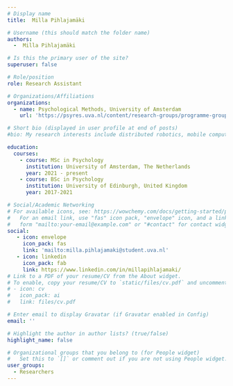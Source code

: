 ```yaml
---
# Display name
title:  Milla Pihlajamäki

# Username (this should match the folder name)
authors:
  -  Milla Pihlajamäki

# Is this the primary user of the site?
superuser: false

# Role/position
role: Research Assistant

# Organizations/Affiliations
organizations:
  - name: Psychological Methods, University of Amsterdam
    url: 'https://psyres.uva.nl/content/research-groups/programme-group-psychological-methods/programme-group-psychological-methods.html'

# Short bio (displayed in user profile at end of posts)
#bio: My research interests include distributed robotics, mobile computing and programmable matter.

education:
  courses:
    - course: MSc in Psychology
      institution: University of Amsterdam, The Netherlands
      year: 2021 - present
    - course: BSc in Psychology
      institution: University of Edinburgh, United Kingdom
      year: 2017-2021

# Social/Academic Networking
# For available icons, see: https://wowchemy.com/docs/getting-started/page-builder/#icons
#   For an email link, use "fas" icon pack, "envelope" icon, and a link in the
#   form "mailto:your-email@example.com" or "#contact" for contact widget.
social:
   - icon: envelope
     icon_pack: fas
     link: 'mailto:milla.pihlajamaki@student.uva.nl'
   - icon: linkedin
     icon_pack: fab
     link: https://www.linkedin.com/in/millapihlajamaki/
# Link to a PDF of your resume/CV from the About widget.
# To enable, copy your resume/CV to `static/files/cv.pdf` and uncomment the lines below.
# - icon: cv
#   icon_pack: ai
#   link: files/cv.pdf

# Enter email to display Gravatar (if Gravatar enabled in Config)
email: ''

# Highlight the author in author lists? (true/false)
highlight_name: false

# Organizational groups that you belong to (for People widget)
#   Set this to `[]` or comment out if you are not using People widget.
user_groups:
  - Researchers
---
```


